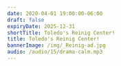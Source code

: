 ```yaml
---
date: 2020-04-01 19:00:00-06:00
draft: false
expiryDate: 2025-12-31
shortTitle: Toledo's Reinig Center!
title: Toledo's Reinig Center!
bannerImage: /img/_Reinig-ad.jpg
audio: /audio/15/drama-calm.mp3
---
```

 
